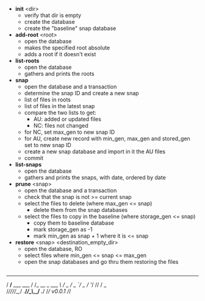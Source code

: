 - **init** \<dir\>
	- verify that dir is empty
	- create the database
	- create the "baseline" snap database
- **add-root** \<root\>
	- open the database
	- makes the specified root absolute
	- adds a root if it doesn't exist
- **list-roots**
	- open the database
	- gathers and prints the roots
- **snap**
	- open the database and a transaction
	- determine the snap ID and create a new snap
	- list of files in roots
	- list of files in the latest snap
	- compare the two lists to get:
		- AU: added or updated files
		- NC: files not changed
	- for NC, set max_gen to new snap ID
	- for AU, create new record with min_gen, max_gen and stored_gen set to new snap ID
	- create a new snap database and import in it the AU files
	- commit
- **list-snaps**
	- open the database
	- gathers and prints the snaps, with date, ordered by date
- **prune** \<snap\>
	- open the database and a transaction
	- check that the snap is not >= current snap
	- select the files to delete (where max_gen <= snap)
		- delete them from the snap databases
	- select the files to copy in the baseline (where storage_gen <= snap)
		- copy them to baseline database
		- mark storage_gen as -1
		- mark min_gen as snap + 1 where it is <= snap 
- **restore** \<snap\> \<destination_empty_dir\>
	- open the database, RO
	- select files where min_gen <= snap <= max_gen
	- open the snap databases and go thru them restoring the files
```

```
   ____               __           
  / __/__  ___  ___  / /_ __ _ ___ 
 _\ \/ _ \/ _ `/ _ \/  '_/ // / _ \
/___/_//_/\_,_/ .__/_/\_\\_,_/ .__/
             /_/   v0.0.1   /_/
```